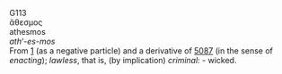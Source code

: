 G113  
ἄθεσμος  
athesmos  
*ath‘-es-mos*  
From [1](g0001) (as a negative particle) and a derivative of
[5087](g5087) (in the sense of *enacting*); *lawless*, that is, (by
implication) *criminal:* - wicked.  
